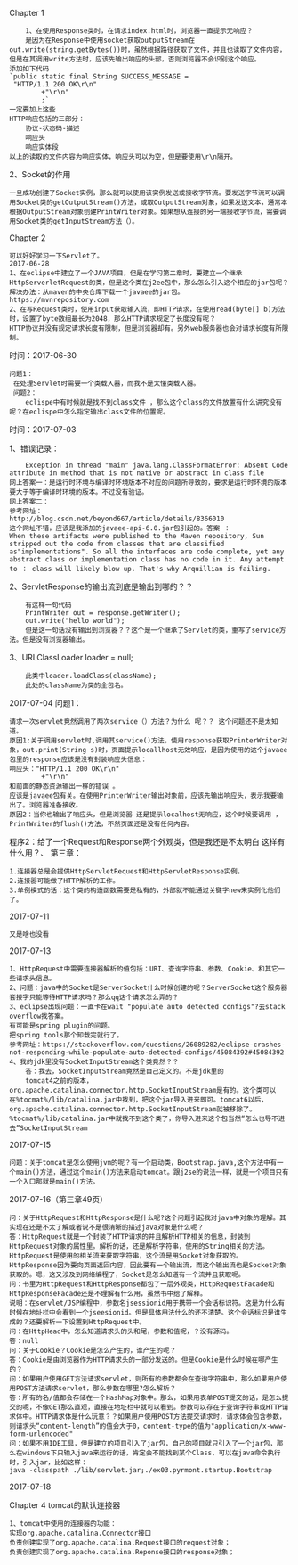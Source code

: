 Chapter 1   
        
		1、在使用Response类时，在请求index.html时，浏览器一直提示无响应？
		是因为在Response中使用socket获取outputStream在out.write(string.getBytes())时，虽然根据路径获取了文件，并且也读取了文件内容，但是在其调用write方法时，应该先输出响应的头部，否则浏览器不会识别这个响应。
	添加如下代码
	`public static final String SUCCESS_MESSAGE =
	 "HTTP/1.1 200 OK\r\n"
			+"\r\n"
			;`
	一定要加上这些
	HTTP响应包括的三部分：
		协议-状态码-描述
		响应头
		响应实体段
	以上的读取的文件内容为响应实体，响应头可以为空，但是要使用\r\n隔开。

2、Socket的作用

    一旦成功创建了Socket实例，那么就可以使用该实例发送或接收字节流。要发送字节流可以调用Socket类的getOutputStream()方法，或取OutputStream对象，如果发送文本，通常本根据OutputStream对象创建PrintWriter对象。如果想从连接的另一端接收字节流，需要调用Socket类的getInputStream方法（）。

Chapter 2
    
    可以好好学习一下Servlet了。
    2017-06-28
    1、在eclipse中建立了一个JAVA项目，但是在学习第二章时，要建立一个继承HttpServerletRequest的类，但是这个类在j2ee包中，那么怎么引入这个相应的jar包呢？
    解决办法：从maven的中央仓库下载一个javaee的jar包。
    https://mvnrepository.com
    2、在写Request类时，使用input获取输入流，即HTTP请求，在使用read(byte[] b)方法时，设置了byte数组最长为2048，那么HTTP请求规定了长度没有呢？
    HTTP协议并没有规定请求长度有限制，但是浏览器却有。另外web服务器也会对请求长度有所限制。
时间：2017-06-30
    
    问题1：
     在处理Servlet时需要一个类载入器，而我不是太懂类载入器。
     问题2：
        eclispe中有时候就是找不到class文件 ，那么这个class的文件放置有什么讲究没有呢？在eclispe中怎么指定输出class文件的位置呢。
时间：2017-07-03
    
1、错误记录：
        
        Exception in thread "main" java.lang.ClassFormatError: Absent Code attribute in method that is not native or abstract in class file
    网上答案一：是运行时环境与编译时环境版本不对应的问题所导致的，要求是运行时环境的版本要大于等于编译时环境的版本。不过没有验证。
    网上答案二：
    参考网址：
    http://blog.csdn.net/beyond667/article/details/8366010
    这个网址不错，应该是我添加的javaee-api-6.0.jar包引起的。答案 ：
    When these artifacts were published to the Maven repository, Sun stripped out the code from classes that are classified as"implementations". So all the interfaces are code complete, yet any abstract class or implementation class has no code in it. Any attempt to ： class will likely blow up. That's why Arquillian is failing.
    
2、ServletResponse的输出流到底是输出到哪的？？
    
        有这样一句代码 
        PrintWriter out = response.getWriter();
        out.write("hello world");
        但是这一句话没有输出到浏览器？？这个是一个继承了Servlet的类，重写了service方法。但是没有浏览器输出。
3、URLClassLoader loader = null;
    
        此类中loader.loadClass(className);
        此处的className为类的全包名。
2017-07-04
问题1：
    
    请求一次servlet竟然调用了两次service（）方法？为什么 呢？？ 这个问题还不是太知道。
    原因1:关于调用servlet时,调用其service()方法，使用response获取PrinterWriter对象，out.print(String s)时，页面提示locallhost无效响应，是因为使用的这个javaee包里的response应该是没有封装响应头信息：
    响应头："HTTP/1.1 200 OK\r\n"
			+"\r\n"
	和前面的静态资源输出一样的错误 。
	应该是javaee包有关。在使用PrinterWriter输出对象前，应该先输出响应头，表示我要输出了。浏览器准备接收。
	原因2：当你也输出了响应头，但是浏览器 还是提示localhost无响应，这个时候要调用 ，PrintWriter的flush()方法，不然页面还是没有任何内容。

程序2：给了一个Request和Response两个外观类，但是我还是不太明白 这样有什么用？、
第三章：
    
    1.连接器总是会提供HttpServletRequest和HttpServletResponse实例。
    2.连接器可能做了HTTP解析的工作。
    3.单例模式的话：这个类的构造函数需要是私有的，外部就不能通过关键字new来实例化他们了。
	
2017-07-11
    
    又是啥也没看
2017-07-13
    
    1、HttpRequest中需要连接器解析的值包括：URI、查询字符串、参数、Cookie、和其它一些请求头信息。
    2、问题：java中的Socket是ServerSocket什么时候创建的呢？ServerSocket这个服务器套接字只能等待HTTP请求吗？那么qq这个请求怎么弄的？
    3、eclipse出现问题：一直卡在wait "populate auto detected configs"?去stack overflow找答案。
    有可能是spring plugin的问题。
    把spring tools那个卸载完就行了。
    参考网址：https://stackoverflow.com/questions/26089282/eclipse-crashes-not-responding-while-populate-auto-detected-configs/45084392#45084392
    4、我的jdk里没有SocketInputStream这个类竟然？？
        答：我去，SocketInputStream竟然是自己定义的。不是jdk里的
        tomcat4之前的版本，org.apache.catalina.connector.http.SocketInputStream是有的。这个类可以在%tocmat%/lib/catalina.jar中找到，把这个jar导入进来即可。tomcat6以后，org.apache.catalina.connector.http.SocketInputStream就被移除了。%tocmat%/lib/catalina.jar中就找不到这个类了，你导入进来这个包当然“怎么也导不进去”SocketInputStream
2017-07-15
    
    问题：关于tomcat是怎么使用jvm的呢？有一个启动类，Bootstrap.java,这个方法中有一个main()方法，通过这个main()方法来启动tomcat。跟j2se的说法一样，就是一个项目只有一个入口那就是main()方法。
2017-07-16（第三章49页）
    
    问：关于HttpRequest和HttpResponse是什么呢?这个问题引起我对java中对象的理解。其实现在还是不太了解或者说不是很清晰的描述java对象是什么呢？
    答：HttpRequest就是一个封装了HTTP请求的并且解析HTTP相关的信息，封装到HttpRequest对象的属性里。解析的话，还是解析字符串，使用的String相关的方法。HttpRequest是使用的相关流来获取字符串，这个流是用Socket对象获取的。
    HttpResponse因为要向页面返回内容，因此要有一个输出流，而这个输出流也是Socket对象获取的。嗯，这又涉及到网络编程了，Socket是怎么知道有一个流并且获取呢。
    问：书里为HttpRequest和HttpResponse都包了一层外观类，HttpRequestFacade和HttpResponseFacade还是不理解有什么用，虽然书中给了解释。
    说明：在servlet/JSP编程中，参数名jsessionid用于携带一个会话标识符。这是为什么有时候在地址栏中会看到一个jseesionid。但是具体用法什么的还不清楚。这个会话标识是谁生成的？还要解析一下设置到HttpRequest中。
    问：在HttpHead中，怎么知道请求头的头和尾，参数和值呢，？没有源码。
    答：null
    问：关于Cookie？Cookie是怎么产生的，谁产生的呢？
    答：Cookie是由浏览器作为HTTP请求头的一部分发送的。但是Cookie是什么时候在哪产生的？
    问：如果用户使用GET方法请求servlet，则所有的参数都会在查询字符串中，那么如果用户使用POST方法请求servlet，那么参数在哪里?怎么解析？
    答：所有的名/值都会存储在一个HashMap对象中。那么，如果用表单POST提交的话，是怎么提交的呢，不像GET那么直观，直接在地址栏中就可以看到。参数可以存在于查询字符串或HTTP请求体中。HTTP请求体是什么玩意？？如果用户使用POST方法提交请求时，请求体会包含参数，则请求头“content-length”的值会大于0，content-type的值为"application/x-www-form-urlencoded"
    问：如果不用IDE工具，但是建立的项目引入了jar包，自己的项目就只引入了一个jar包，那么在windows下只输入java来运行的话，肯定会不能找到某个Class，可以在java命令执行时，引入jar，比如这样：
    java -classpath ./lib/servlet.jar;./ex03.pyrmont.startup.Bootstrap
2017-07-18

Chapter 4
    tomcat的默认连接器
    
    1、tomcat中使用的连接器的功能：
    实现org.apache.catalina.Connector接口
    负责创建实现了org.apache.catalina.Request接口的request对象；
    负责创建实现了org.apache.catalina.Reponse接口的response对象；
    
    
    